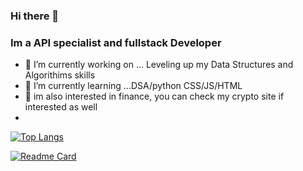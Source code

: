 ### Hi there 👋
### Im a API specialist and fullstack Developer



- 🔭 I’m currently working on ... Leveling up my Data Structures and Algorithims skills
- 🌱 I’m currently learning ...DSA/python CSS/JS/HTML
- 🌱 im also interested in finance, you can check my crypto site if interested as well
- 

[![Top Langs](https://github-readme-stats.vercel.app/api/top-langs/?username=calmcat1)](https://github.com/anuraghazra/github-readme-stats)

[![Readme Card](https://github-readme-stats.vercel.app/api/pin/?username=calmcat1&repo=util-files-for-future-APIs)](https://github.com/anuraghazra/github-readme-stats)
